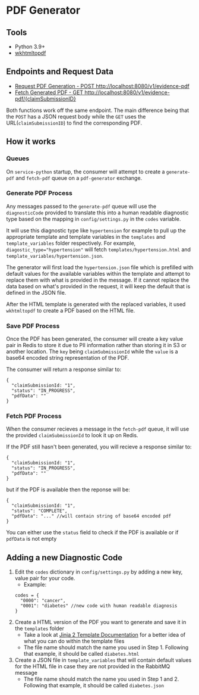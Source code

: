 # PDF Generator

## Tools

- Python 3.9+
- [wkhtmltopdf](https://wkhtmltopdf.org/)


## Endpoints and Request Data

- [Request PDF Generation - POST http://localhost:8080/v1/evidence-pdf](http://localhost:8080/v1/evidence-pdf)
- [Fetch Generated PDF - GET http://localhost:8080/v1/evidence-pdf/{claimSubmissionID}](http://localhost:8080/v1/evidence-pdf)

Both functions work off the same endpoint. The main difference being that the `POST` has a JSON request body while the `GET` uses the URL(`claimSubmissionID`) to find the corresponding PDF.

## How it works

### Queues

On `service-python` startup, the consumer will attempt to create a `generate-pdf` and `fetch-pdf` queue on a `pdf-generator` exchange.

### Generate PDF Process
Any messages passed to the `generate-pdf` queue will use the `diagnosticCode` provided to translate this into a human readable diagnostic type based on the mapping in `config/settings.py` in the `codes` variable.

It will use this diagnostic type like `hypertension` for example to pull up the appropriate template and template variables in the `templates` and `template_variables` folder respectively. For example, `diagostic_type="hypertension"` will fetch `templates/hypertension.html` and `template_variables/hypertension.json`.

The generator will first load the `hypertension.json` file which is prefilled with default values for the available variables within the template and attempt to replace them with what is provided in the message. If it cannot replace the data based on what's provided in the request, it will keep the default that is defined in the JSON file.

After the HTML template is generated with the replaced variables, it used `wkhtmltopdf` to create a PDF based on the HTML file.

### Save PDF Process

Once the PDF has been generated, the consumer will create a key value pair in Redis to store it due to PII information rather than storing it in S3 or another location. The `key` being `claimSubmissionId` while the `value` is a base64 encoded string representation of the PDF.

The consumer will return a response similar to:
```
{
  "claimSubmissionId: "1",
  "status": "IN_PROGRESS",
  "pdfData": ""
}
```

### Fetch PDF Process

When the consumer recieves a message in the `fetch-pdf` queue, it will use the provided `claimSubmissionId` to look it up on Redis.

If the PDF still hasn't been generated, you will recieve a response similar to:
```
{
  "claimSubmissionId: "1",
  "status": "IN_PROGRESS",
  "pdfData": ""
}
```

but if the PDF is available then the reponse will be:

```
{
  "claimSubmissionId: "1",
  "status": "COMPLETE",
  "pdfData": "..." //will contain string of base64 encoded pdf
}
```

You can either use the `status` field to check if the PDF is available or if `pdfData` is not empty

## Adding a new Diagnostic Code

1. Edit the `codes` dictionary in `config/settings.py` by adding a new key, value pair for your code.
     - Example:
    ```
    codes = {
      "0000": "cancer",
      "0001": "diabetes" //new code with human readable diagnosis
    }
    ```
2. Create a HTML version of the PDF you want to generate and save it in the `templates` folder
   - Take a look at [Jinja 2 Template Documentation](https://jinja.palletsprojects.com/en/3.1.x/templates/) for a better idea of what you can do within the template files
   - The file name should match the name you used in Step 1. Following that example, it should be called `diabetes.html`
3. Create a JSON file in `template_variables` that will contain default values for the HTML file in case they are not provided in the RabbitMQ message
    - The file name should match the name you used in Step 1 and 2. Following that example, it should be called `diabetes.json`
